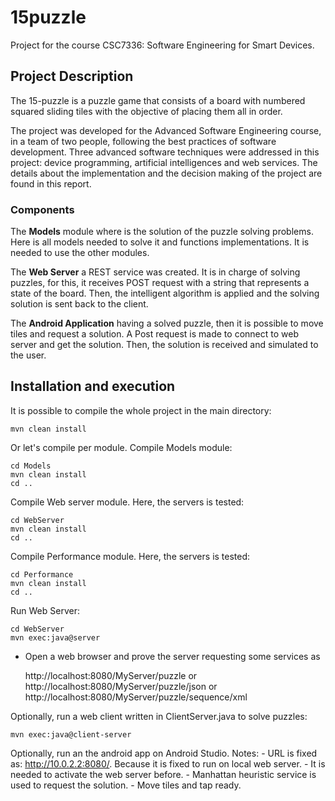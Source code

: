 # 15puzzle
Project for the course CSC7336: Software Engineering for Smart Devices.

## Project Description ##

The 15-puzzle is a puzzle game that consists of a board with numbered squared sliding tiles with the objective of placing them all in order.

The project was developed for the Advanced Software Engineering course, in a team of two people, following the best practices of software development. Three advanced software techniques were addressed in this project: device programming, artificial intelligences and web services. The details about the implementation and the decision making of the project are found in this report.

### Components ###

The **Models** module where is the solution of the puzzle solving problems. Here is all models needed to solve it and functions implementations. It is needed to use the other modules. 

The **Web Server** a REST service was created. It is in charge of solving puzzles, for this, it receives POST request with a string that represents a state of the board. Then, the intelligent algorithm is applied and the solving solution is sent back to the client. 

The **Android Application** having a solved puzzle, then it is possible to move tiles and request a solution. A Post request is made to connect to web server and get the solution. Then, the solution is received and simulated to the user.

## Installation and execution ##

It is possible to compile the whole project in the main directory:
	
	mvn clean install
	

Or let's compile per module. Compile Models module:
 
	cd Models
	mvn clean install
	cd ..

Compile Web server module. Here, the servers is tested:
 
	cd WebServer
	mvn clean install
	cd ..

Compile Performance module. Here, the servers is tested:
 
	cd Performance
	mvn clean install
	cd ..

Run Web Server:
 	
	cd WebServer
	mvn exec:java@server

 * Open a web browser and prove the server requesting some services as
 
	http://localhost:8080/MyServer/puzzle
	or http://localhost:8080/MyServer/puzzle/json
	or http://localhost:8080/MyServer/puzzle/sequence/xml

Optionally, run a web client written in ClientServer.java to solve puzzles:

	mvn exec:java@client-server

Optionally, run an the android app on Android Studio. Notes: 
	- URL is fixed as: http://10.0.2.2:8080/. Because it is fixed to run on local web server.
	- It is needed to activate the web server before.
	- Manhattan heuristic service is used to request the solution.
	- Move tiles and tap ready.


